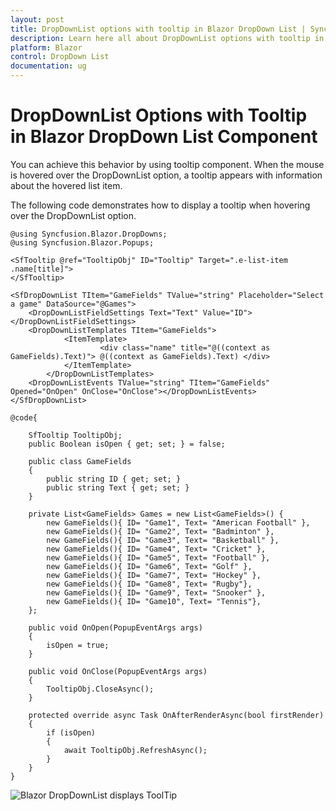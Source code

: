 ```yaml
---
layout: post
title: DropDownList options with tooltip in Blazor DropDown List | Syncfusion
description: Learn here all about DropDownList options with tooltip in Syncfusion Blazor DropDown List component and more.
platform: Blazor
control: DropDown List
documentation: ug
---
```


# DropDownList Options with Tooltip in Blazor DropDown List Component

You can achieve this behavior by using tooltip component. When the mouse is hovered over the DropDownList option, a tooltip appears with information about the hovered list item.

The following code demonstrates how to display a tooltip when hovering over the DropDownList option.

```cshtml
@using Syncfusion.Blazor.DropDowns;
@using Syncfusion.Blazor.Popups;

<SfTooltip @ref="TooltipObj" ID="Tooltip" Target=".e-list-item .name[title]">
</SfTooltip>

<SfDropDownList TItem="GameFields" TValue="string" Placeholder="Select a game" DataSource="@Games">
    <DropDownListFieldSettings Text="Text" Value="ID"></DropDownListFieldSettings>
    <DropDownListTemplates TItem="GameFields">
            <ItemTemplate>
                    <div class="name" title="@((context as GameFields).Text)"> @((context as GameFields).Text) </div>
            </ItemTemplate>
        </DropDownListTemplates>
    <DropDownListEvents TValue="string" TItem="GameFields" Opened="OnOpen" OnClose="OnClose"></DropDownListEvents>
</SfDropDownList>

@code{

    SfTooltip TooltipObj;
    public Boolean isOpen { get; set; } = false;
    
    public class GameFields
    {
        public string ID { get; set; }
        public string Text { get; set; }
    }
    
    private List<GameFields> Games = new List<GameFields>() {
        new GameFields(){ ID= "Game1", Text= "American Football" },
        new GameFields(){ ID= "Game2", Text= "Badminton" },
        new GameFields(){ ID= "Game3", Text= "Basketball" },
        new GameFields(){ ID= "Game4", Text= "Cricket" },
        new GameFields(){ ID= "Game5", Text= "Football" },
        new GameFields(){ ID= "Game6", Text= "Golf" },
        new GameFields(){ ID= "Game7", Text= "Hockey" },
        new GameFields(){ ID= "Game8", Text= "Rugby"},
        new GameFields(){ ID= "Game9", Text= "Snooker" },
        new GameFields(){ ID= "Game10", Text= "Tennis"},
    };

    public void OnOpen(PopupEventArgs args)
    {
        isOpen = true;
    }

    public void OnClose(PopupEventArgs args)
    {
        TooltipObj.CloseAsync();
    }
    
    protected override async Task OnAfterRenderAsync(bool firstRender)
    {
        if (isOpen)
        {
            await TooltipObj.RefreshAsync();
        }
    }
}
```



![Blazor DropDownList displays ToolTip](../images/blazor-dropdownlist-tooltip.png)